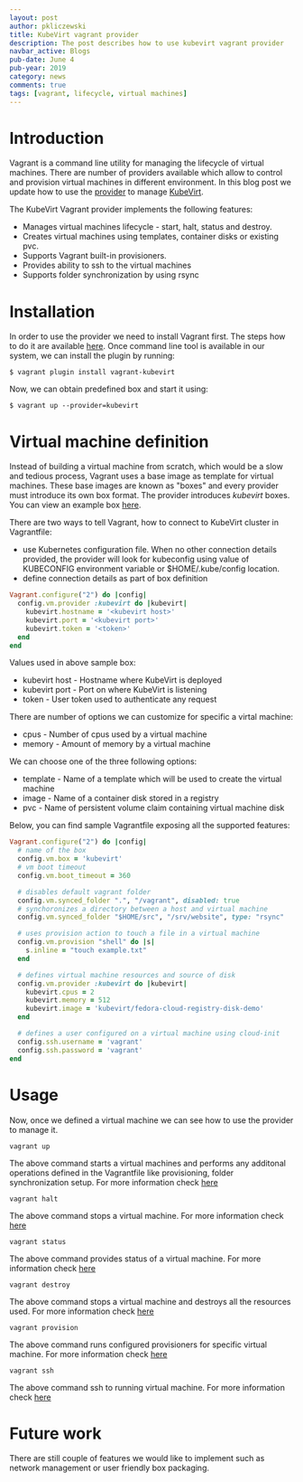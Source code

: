 ```yaml
---
layout: post
author: pkliczewski
title: KubeVirt vagrant provider
description: The post describes how to use kubevirt vagrant provider
navbar_active: Blogs
pub-date: June 4
pub-year: 2019
category: news
comments: true
tags: [vagrant, lifecycle, virtual machines]
---
```


# Introduction

Vagrant is a command line utility for managing the lifecycle of virtual machines. There are number of providers available which allow to control and provision virtual machines in different environment. In this blog post we update how to use the [provider](https://github.com/pkliczewski/vagrant-kubevirt) to manage [KubeVirt](https://kubevirt.io/).

The KubeVirt Vagrant provider implements the following features:

- Manages virtual machines lifecycle - start, halt, status and destroy.
- Creates virtual machines using templates, container disks or existing pvc.
- Supports Vagrant built-in provisioners.
- Provides ability to ssh to the virtual machines
- Supports folder synchronization by using rsync

# Installation

In order to use the provider we need to install Vagrant first. The steps how to do it are available [here](https://learn.hashicorp.com/collections/vagrant/getting-started). Once command line tool is available in our system, we can install the plugin by running:

```
$ vagrant plugin install vagrant-kubevirt
```

Now, we can obtain predefined box and start it using:

```
$ vagrant up --provider=kubevirt
```

# Virtual machine definition

Instead of building a virtual machine from scratch, which would be a slow and tedious process, Vagrant uses a base image as template for virtual machines. These base images are known as "boxes" and every provider must introduce its own box format. The provider introduces _kubevirt_ boxes.
You can view an example box [here](https://github.com/pkliczewski/vagrant-kubevirt/blob/master/example_box/).

There are two ways to tell Vagrant, how to connect to KubeVirt cluster in Vagrantfile:

- use Kubernetes configuration file. When no other connection details provided, the provider will look for kubeconfig using value of KUBECONFIG environment variable or \$HOME/.kube/config location.
- define connection details as part of box definition

```ruby
Vagrant.configure("2") do |config|
  config.vm.provider :kubevirt do |kubevirt|
    kubevirt.hostname = '<kubevirt host>'
    kubevirt.port = '<kubevirt port>'
    kubevirt.token = '<token>'
  end
end
```

Values used in above sample box:

- kubevirt host - Hostname where KubeVirt is deployed
- kubevirt port - Port on where KubeVirt is listening
- token - User token used to authenticate any request

There are number of options we can customize for specific a virtal machine:

- cpus - Number of cpus used by a virtual machine
- memory - Amount of memory by a virtual machine

We can choose one of the three following options:

- template - Name of a template which will be used to create the virtual machine
- image - Name of a container disk stored in a registry
- pvc - Name of persistent volume claim containing virtual machine disk

Below, you can find sample Vagrantfile exposing all the supported features:

```ruby
Vagrant.configure("2") do |config|
  # name of the box
  config.vm.box = 'kubevirt'
  # vm boot timeout
  config.vm.boot_timeout = 360

  # disables default vagrant folder
  config.vm.synced_folder ".", "/vagrant", disabled: true
  # synchoronizes a directory between a host and virtual machine
  config.vm.synced_folder "$HOME/src", "/srv/website", type: "rsync"

  # uses provision action to touch a file in a virtual machine
  config.vm.provision "shell" do |s|
    s.inline = "touch example.txt"
  end

  # defines virtual machine resources and source of disk
  config.vm.provider :kubevirt do |kubevirt|
    kubevirt.cpus = 2
    kubevirt.memory = 512
    kubevirt.image = 'kubevirt/fedora-cloud-registry-disk-demo'
  end

  # defines a user configured on a virtual machine using cloud-init
  config.ssh.username = 'vagrant'
  config.ssh.password = 'vagrant'
end
```

# Usage

Now, once we defined a virtual machine we can see how to use the provider to manage it.

```
vagrant up
```

The above command starts a virtual machines and performs any additonal operations defined in the Vagrantfile like provisioning, folder synchronization setup. For more information check [here](https://www.vagrantup.com/docs/cli/up.html)

```
vagrant halt
```

The above command stops a virtual machine. For more information check [here](https://www.vagrantup.com/docs/cli/halt.html)

```
vagrant status
```

The above command provides status of a virtual machine. For more information check [here](https://www.vagrantup.com/docs/cli/status.html)

```
vagrant destroy
```

The above command stops a virtual machine and destroys all the resources used. For more information check [here](https://www.vagrantup.com/docs/cli/destroy.html)

```
vagrant provision
```

The above command runs configured provisioners for specific virtual machine. For more information check [here](https://www.vagrantup.com/docs/cli/provision.html)

```
vagrant ssh
```

The above command ssh to running virtual machine. For more information check [here](https://www.vagrantup.com/docs/cli/ssh.html)

# Future work

There are still couple of features we would like to implement such as network management or user friendly box packaging.
